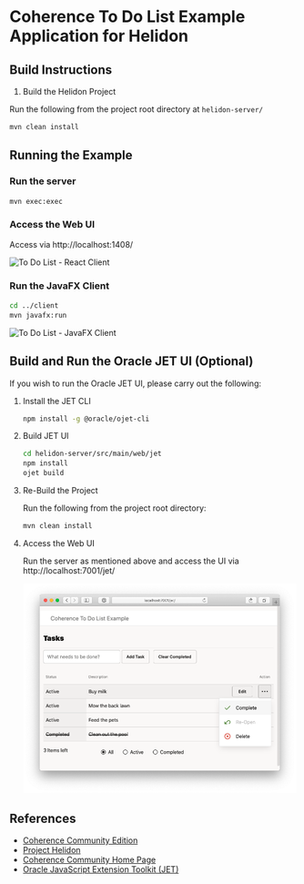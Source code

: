 # Coherence To Do List Example Application for Helidon

## Build Instructions

1. Build the Helidon Project

Run the following from the project root directory at `helidon-server/`

 ```bash
 mvn clean install
 ```

## Running the Example

### Run the server

```bash  
mvn exec:exec
```
   
### Access the Web UI
  
Access via http://localhost:1408/
   
![To Do List - React Client](../../assets/react-client.png)
   
### Run the JavaFX Client

```bash  
cd ../client
mvn javafx:run
```
        
![To Do List - JavaFX Client](../../assets/javafx-client.png)

## Build and Run the Oracle JET UI (Optional)

If you wish to run the Oracle JET UI, please carry out the following:

1. Install the JET CLI

    ```bash
    npm install -g @oracle/ojet-cli
    ```   
   
2. Build JET UI
   
    ```bash
    cd helidon-server/src/main/web/jet
    npm install
    ojet build
    ```
            
3. Re-Build the Project

    Run the following from the project root directory:

    ```bash
    mvn clean install
    ```          

4. Access the Web UI

   Run the server as mentioned above and access the UI via http://localhost:7001/jet/   
   
   ![To Do List - Oracle JET Client](../../assets/jet-client.png)
    
## References

* [Coherence Community Edition](https://github.com/oracle/coherence)
* [Project Helidon](https://helidon.io/)
* [Coherence Community Home Page](https://coherence.community/)
* [Oracle JavaScript Extension Toolkit (JET)](https://www.oracle.com/webfolder/technetwork/jet/index.html)



